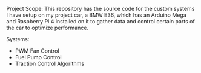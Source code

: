 Project Scope: This repository has the source code for the custom systems I have setup on my project car, a BMW E36, which has an Arduino Mega and Raspberry Pi 4 installed on it to gather data and control certain parts of the car to optimize performance.

Systems:
- PWM Fan Control
- Fuel Pump Control
- Traction Control Algorithms